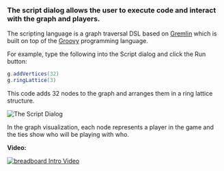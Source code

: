 ### The script dialog allows the user to execute code and interact with the graph and players.

The scripting language is a graph traversal DSL based on [Gremlin](http://gremlindocs.com) which is built on top of the [Groovy](http://www.groovy-lang.org/) programming language.

For example, type the following into the Script dialog and click the Run button:

```groovy
g.addVertices(32)
g.ringLattice(3)
```

This code adds 32 nodes to the graph and arranges them in a ring lattice structure.

![The Script Dialog](https://github.com/human-nature-lab/breadboard/wiki/images/the-script-dialog.png)

In the graph visualization, each node represents a player in the game and the ties show who will be playing with who.

**Video:**

[![breadboard Intro Video](http://img.youtube.com/vi/ihMFqfL8HW0/0.jpg)](http://www.youtube.com/watch?v=ihMFqfL8HW0)
